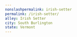 ```yaml
---
﻿nonslashpermalink: irish-setter
permalink: /irish-setter/
alley: Irish Setter
city: South Burlington
state: Vermont
---
```

